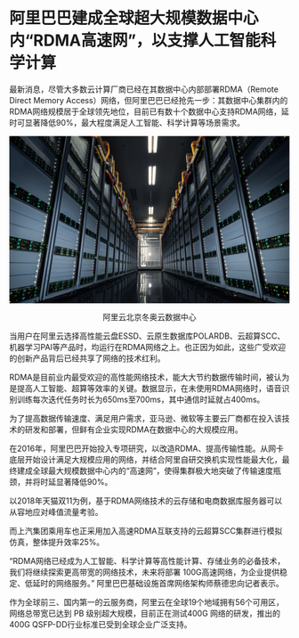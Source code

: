 # 阿里巴巴建成全球超大规模数据中心内“RDMA高速网”，以支撑人工智能科学计算
最新消息，尽管大多数云计算厂商已经在其数据中心内部部署RDMA（Remote Direct Memory Access）网络，但阿里巴巴已经抢先一步：其数据中心集群内的RDMA网络规模居于全球领先地位，目前已有数十个数据中心支持RDMA网络，延时可显著降低90%，最大程度满足人工智能、科学计算等场景需求。

<div style="text-align:center" align="center">
<img src="/images/阿里巴巴建成全球超大规模数据中心内“RDMA高速网”，以支撑人工智能科学计算1.png" align="center" />

阿里云北京冬奥云数据中心
</div>


当用户在阿里云选择高性能云盘ESSD、云原生数据库POLARDB、云超算SCC、机器学习PAI等产品时，均运行在RDMA网络之上。也正因为如此，这些广受欢迎的创新产品背后已经共享了网络的技术红利。

RDMA是目前业内最受欢迎的高性能网络技术，能大大节约数据传输时间，被认为是提高人工智能、超算等效率的关键。数据显示，在未使用RDMA网络时，语音识别训练每次迭代任务时长为650ms至700ms，其中通信时延就占400ms。

为了提高数据传输速度、满足用户需求，亚马逊、微软等主要云厂商都在投入该技术的研发和部署，但鲜有企业实现RDMA在数据中心的大规模应用。

在2016年，阿里巴巴开始投入专项研究，以改造RDMA、提高传输性能。从网卡底层开始设计满足大规模应用的网络，并结合阿里自研交换机实现性能最大化，最终建成全球最大规模数据中心内的“高速网”，使得集群极大地突破了传输速度瓶颈，并将时延显著降低90%。

以2018年天猫双11为例，基于RDMA网络技术的云存储和电商数据库服务器可以从容地应对峰值流量考验。

而上汽集团乘用车也正采用加入高速RDMA互联支持的云超算SCC集群进行模拟仿真，整体提升效率25%。

“RDMA网络已经成为人工智能、科学计算等高性能计算、存储业务的必备技术，我们将继续探索更高带宽的网络技术，未来将部署 100G高速网络，为企业提供稳定、低延时的网络服务。” 阿里巴巴基础设施首席网络架构师蔡德忠向记者表示。

作为全球前三、国内第一的云服务商，阿里云在全球19个地域拥有56个可用区，网络总带宽已达到 PB 级别超大规模，目前正在测试400G 网络的研发，推出的 400G QSFP-DD行业标准已受到全球企业广泛支持。
